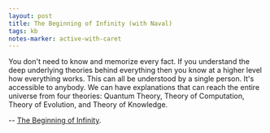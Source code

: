 ```yaml
---
layout: post
title: The Beginning of Infinity (with Naval)
tags: kb
notes-marker: active-with-caret
---
```

You don't need to know and memorize every fact. If you understand the deep underlying theories behind everything then you know at a higher level how everything works. This can all be understood by a single person. It's accessible to anybody. We can have explanations that can reach the entire universe from four theories: Quantum Theory, Theory of Computation, Theory of Evolution, and Theory of Knowledge.

-- [The Beginning of Infinity](https://www.youtube.com/watch?v=jEmJIA0pEf0).

